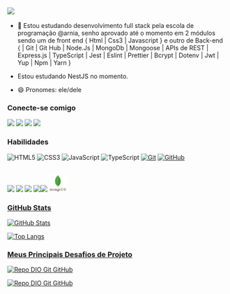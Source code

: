 ### <h1 align="center">
  <a href="https://git.io/typing-svg">
    <img src="https://readme-typing-svg.herokuapp.com/?lines=Hello,+World!+👋;I+am+Anderson+Rodrigues...;Nice+to+meet+you!&center=center&size=24&color=DD0031"> 
  </a>
 </h1>



- 🌱 Estou estudando desenvolvimento full stack pela escola de programação @arnia, senho aprovado até o momento em 2 módulos sendo um de front end { Html | Css3 | Javascript } e outro de Back-end { | Git | Git Hub | Node.Js | MongoDb | Mongoose | APIs de REST | Express.js | TypeScript | Jest | Eslint | Prettier | Bcrypt | Dotenv | Jwt | Yup | Npm | Yarn }

- Estou estudando NestJS no momento.

- 😄 Pronomes: ele/dele
 

### Conecte-se comigo


<div style="display: inline_block"> 
  <a href="https://instagram.com/dev.anderson.rodrigues" target="_blank"><img src="https://img.shields.io/badge/-Instagram-%23E4405F?style=for-the-badge&logo=instagram&logoColor=white" target="_blank"></a>
  <a href = "mailto:andersoncassio2008@gmail.com
"><img src="https://img.shields.io/badge/-Gmail-%23333?style=for-the-badge&logo=gmail&logoColor=white" target="_blank"></a>
  <a href="https://www.linkedin.com/in/dev-anderson-rodrigues" target="_blank"><img src="https://img.shields.io/badge/-LinkedIn-%230077B5?style=for-the-badge&logo=linkedin&logoColor=white" target="_blank"></a> 
<a href="https://andersonrodrigues.online" target="_blank"><img src="https://img.shields.io/badge/bio.link-000000%7D?style=for-the-badge&logo=biolink&logoColor=white" target="_blank"></a> 
 
</div>

### Habilidades
![HTML5](https://img.shields.io/badge/HTML-000?style=for-the-badge&logo=html5&logoColor=white)
![CSS3](https://img.shields.io/badge/CSS3-000?style=for-the-badge&logo=css3&logoColor=white)
![JavaScript](https://img.shields.io/badge/JavaScript-000?style=for-the-badge&logo=javascript&logoColor=white)
![TypeScript](https://img.shields.io/badge/TypeScript-000?style=for-the-badge&logo=typescript&logoColor=white)
[![Git](https://img.shields.io/badge/Git-DD0031?style=for-the-badge&logo=git&logoColor=white)](https://git-scm.com/doc)
[![GitHub](https://img.shields.io/badge/GitHub-DD0031?style=for-the-badge&logo=github&logoColor=white)](https://docs.github.com/)<br><br>

<div display='flex'>
<img src="https://img.shields.io/badge/PostgreSQL-316192?style=for-the-badge&logo=postgresql&logoColor=white"/>
<img src="https://img.shields.io/badge/nestjs-E0234E?style=for-the-badge&logo=nestjs&logoColor=white"/>
<img src="https://img.shields.io/badge/Jest-C21325?style=for-the-badge&logo=jest&logoColor=white"/>
<img src="https://img.shields.io/badge/Swagger-85EA2D?style=for-the-badge&logo=Swagger&logoColor=white"/><img src="https://img.shields.io/badge/Node.js-43853D?style=for-the-badge&logo=node.js&logoColor=white"/>
 </a> <a href="https://expressjs.com" target="_blank">
</a> <a href="https://www.mongodb.com/" target="_blank"> 
<img src="https://raw.githubusercontent.com/devicons/devicon/master/icons/mongodb/mongodb-original-wordmark.svg" alt="mongodb" width="40" height="40"/> </a> <a href="https://nodejs.org" target="_blank">
<div/>
<!-- <img align="center" alt="MySQL Icon" height="30" width="40" src="https://cdn.jsdelivr.net/gh/devicons/devicon/icons/mysql/mysql-original.svg"> -->
          
<div>

### GitHub Stats

![GitHub Stats](https://github-readme-stats.vercel.app/api?username=dev-anderson-rodrigues&theme=transparent&bg_color=000&border_color=DD0031&show_icons=true&icon_color=DD0031&title_color=E94D5F&text_color=FFF)

![Top Langs](https://github-readme-stats-git-masterrstaa-rickstaa.vercel.app/api/top-langs/?username=dev-anderson-rodrigues&layout=compact&bg_color=000&border_color=DD0031&title_color=E94D5F&text_color=FFF)
<!-- <img src="https://github-readme-stats.vercel.app/api?username=AndersonRodrigues1&theme=blue-green">  -->

<!-- <img src="https://github-readme-stats.vercel.app/api/top-langs/?username=AndersonRodrigues1&theme=blue-gree">  -->
### Meus Principais Desafios de Projeto 

[![Repo DIO Git GitHub](https://github-readme-stats.vercel.app/api/pin/?username=dev-anderson-rodrigues&repo=Culture-Power-backend-Node-Express&bg_color=000&border_color=DD0031&show_icons=true&icon_color=DD0031&title_color=E94D5F&text_color=FFF)](https://github.com/dev-anderson-rodrigues/Culture-Power-backend-Node-Express)

[![Repo DIO Git GitHub](https://github-readme-stats.vercel.app/api/pin/?username=AndersonRodrigues1&repo=Emocionometro-projeto-Frontend-Javascript-css-Html&bg_color=000&border_color=DD0031&show_icons=true&icon_color=DD0031&title_color=E94D5F&text_color=FFF)](https://github.com/dev-anderson-rodrigues/Emocionometro-projeto-Frontend-Javascript-css-Html)
